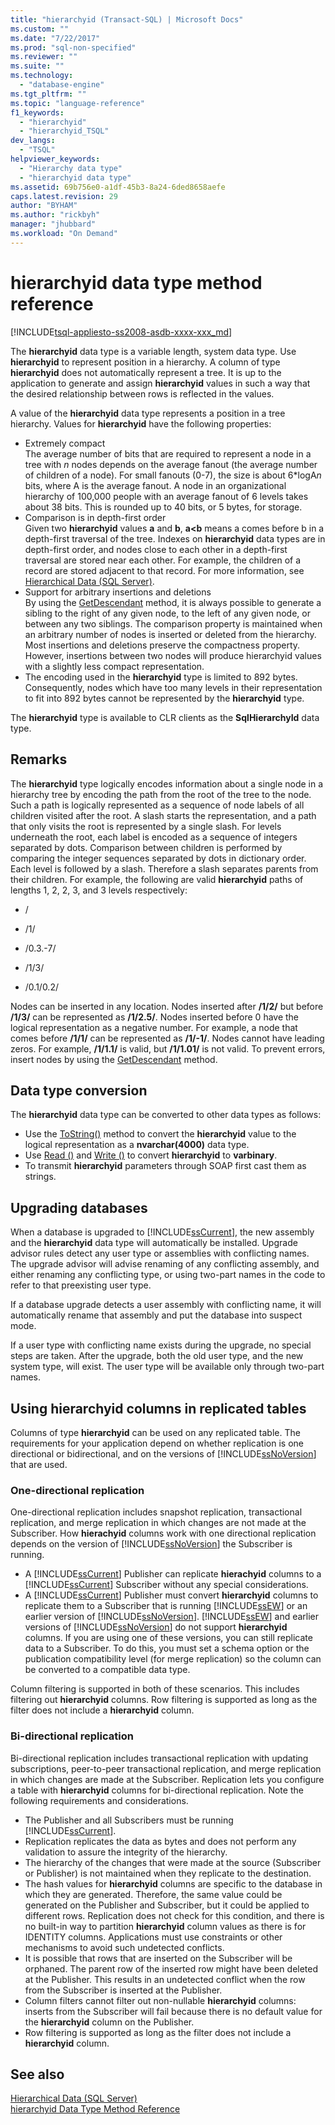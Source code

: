 ```yaml
---
title: "hierarchyid (Transact-SQL) | Microsoft Docs"
ms.custom: ""
ms.date: "7/22/2017"
ms.prod: "sql-non-specified"
ms.reviewer: ""
ms.suite: ""
ms.technology: 
  - "database-engine"
ms.tgt_pltfrm: ""
ms.topic: "language-reference"
f1_keywords: 
  - "hierarchyid"
  - "hierarchyid_TSQL"
dev_langs: 
  - "TSQL"
helpviewer_keywords: 
  - "Hierarchy data type"
  - "hierarchyid data type"
ms.assetid: 69b756e0-a1df-45b3-8a24-6ded8658aefe
caps.latest.revision: 29
author: "BYHAM"
ms.author: "rickbyh"
manager: "jhubbard"
ms.workload: "On Demand"
---
```

# hierarchyid data type method reference
[!INCLUDE[tsql-appliesto-ss2008-asdb-xxxx-xxx_md](../../includes/tsql-appliesto-ss2008-asdb-xxxx-xxx-md.md)]

The **hierarchyid** data type is a variable length, system data type. Use **hierarchyid** to represent position in a hierarchy. A column of type **hierarchyid** does not automatically represent a tree. It is up to the application to generate and assign **hierarchyid** values in such a way that the desired relationship between rows is reflected in the values.
  
A value of the **hierarchyid** data type represents a position in a tree hierarchy. Values for **hierarchyid** have the following properties:
  
-   Extremely compact  
     The average number of bits that are required to represent a node in a tree with *n* nodes depends on the average fanout (the average number of children of a node). For small fanouts (0-7), the size is about 6\*logA*n* bits, where A is the average fanout. A node in an organizational hierarchy of 100,000 people with an average fanout of 6 levels takes about 38 bits. This is rounded up to 40 bits, or 5 bytes, for storage.  
-   Comparison is in depth-first order  
     Given two **hierarchyid** values **a** and **b**, **a<b** means a comes before b in a depth-first traversal of the tree. Indexes on **hierarchyid** data types are in depth-first order, and nodes close to each other in a depth-first traversal are stored near each other. For example, the children of a record are stored adjacent to that record. For more information, see [Hierarchical Data &#40;SQL Server&#41;](../../relational-databases/hierarchical-data-sql-server.md).  
-   Support for arbitrary insertions and deletions  
     By using the [GetDescendant](../../t-sql/data-types/getdescendant-database-engine.md) method, it is always possible to generate a sibling to the right of any given node, to the left of any given node, or between any two siblings. The comparison property is maintained when an arbitrary number of nodes is inserted or deleted from the hierarchy. Most insertions and deletions preserve the compactness property. However, insertions between two nodes will produce hierarchyid values with a slightly less compact representation.  
-   The encoding used in the **hierarchyid** type is limited to 892 bytes. Consequently, nodes which have too many levels in their representation to fit into 892 bytes cannot be represented by the **hierarchyid** type.  
  
The **hierarchyid** type is available to CLR clients as the **SqlHierarchyId** data type.
  
## Remarks  
The **hierarchyid** type logically encodes information about a single node in a hierarchy tree by encoding the path from the root of the tree to the node. Such a path is logically represented as a sequence of node labels of all children visited after the root. A slash starts the representation, and a path that only visits the root is represented by a single slash. For levels underneath the root, each label is encoded as a sequence of integers separated by dots. Comparison between children is performed by comparing the integer sequences separated by dots in dictionary order. Each level is followed by a slash. Therefore a slash separates parents from their children. For example, the following are valid **hierarchyid** paths of lengths 1, 2, 2, 3, and 3 levels respectively:
  
-   /  
  
-   /1/  
  
-   /0.3.-7/  
  
-   /1/3/  
  
-   /0.1/0.2/  
  
Nodes can be inserted in any location. Nodes inserted after **/1/2/** but before **/1/3/** can be represented as **/1/2.5/**. Nodes inserted before 0 have the logical representation as a negative number. For example, a node that comes before **/1/1/** can be represented as **/1/-1/**. Nodes cannot have leading zeros. For example, **/1/1.1/** is valid, but **/1/1.01/** is not valid. To prevent errors, insert nodes by using the [GetDescendant](../../t-sql/data-types/getdescendant-database-engine.md) method.
  
## Data type conversion
The **hierarchyid** data type can be converted to other data types as follows:
-   Use the [ToString()](../../t-sql/data-types/tostring-database-engine.md) method to convert the **hierarchyid** value to the logical representation as a **nvarchar(4000)** data type.  
-   Use [Read ()](../../t-sql/data-types/read-database-engine.md) and [Write ()](../../t-sql/data-types/write-database-engine.md) to convert **hierarchyid** to **varbinary**.  
-   To transmit **hierarchyid** parameters through SOAP first cast them as strings.  
  
## Upgrading databases
When a database is upgraded to [!INCLUDE[ssCurrent](../../includes/sscurrent-md.md)], the new assembly and the **hierarchyid** data type will automatically be installed. Upgrade advisor rules detect any user type or assemblies with conflicting names. The upgrade advisor will advise renaming of any conflicting assembly, and either renaming any conflicting type, or using two-part names in the code to refer to that preexisting user type.
  
If a database upgrade detects a user assembly with conflicting name, it will automatically rename that assembly and put the database into suspect mode.
  
If a user type with conflicting name exists during the upgrade, no special steps are taken. After the upgrade, both the old user type, and the new system type, will exist. The user type will be available only through two-part names.
  
## Using hierarchyid columns in replicated tables
Columns of type **hierarchyid** can be used on any replicated table. The requirements for your application depend on whether replication is one directional or bidirectional, and on the versions of [!INCLUDE[ssNoVersion](../../includes/ssnoversion-md.md)] that are used.
  
### One-directional replication
One-directional replication includes snapshot replication, transactional replication, and merge replication in which changes are not made at the Subscriber. How **hierachyid** columns work with one directional replication depends on the version of [!INCLUDE[ssNoVersion](../../includes/ssnoversion-md.md)] the Subscriber is running.
-   A [!INCLUDE[ssCurrent](../../includes/sscurrent-md.md)] Publisher can replicate **hierachyid** columns to a [!INCLUDE[ssCurrent](../../includes/sscurrent-md.md)] Subscriber without any special considerations.  
-   A [!INCLUDE[ssCurrent](../../includes/sscurrent-md.md)] Publisher must convert **hierarchyid** columns to replicate them to a Subscriber that is running [!INCLUDE[ssEW](../../includes/ssew-md.md)] or an earlier version of [!INCLUDE[ssNoVersion](../../includes/ssnoversion-md.md)]. [!INCLUDE[ssEW](../../includes/ssew-md.md)] and earlier versions of [!INCLUDE[ssNoVersion](../../includes/ssnoversion-md.md)] do not support **hierarchyid** columns. If you are using one of these versions, you can still replicate data to a Subscriber. To do this, you must set a schema option or the publication compatibility level (for merge replication) so the column can be converted to a compatible data type.  
  
Column filtering is supported in both of these scenarios. This includes filtering out **hierarchyid** columns. Row filtering is supported as long as the filter does not include a **hierarchyid** column.
  
### Bi-directional replication
Bi-directional replication includes transactional replication with updating subscriptions, peer-to-peer transactional replication, and merge replication in which changes are made at the Subscriber. Replication lets you configure a table with **hierarchyid** columns for bi-directional replication. Note the following requirements and considerations.
-   The Publisher and all Subscribers must be running [!INCLUDE[ssCurrent](../../includes/sscurrent-md.md)].  
-   Replication replicates the data as bytes and does not perform any validation to assure the integrity of the hierarchy.  
-   The hierarchy of the changes that were made at the source (Subscriber or Publisher) is not maintained when they replicate to the destination.  
-   The hash values for **hierarchyid** columns are specific to the database in which they are generated. Therefore, the same value could be generated on the Publisher and Subscriber, but it could be applied to different rows. Replication does not check for this condition, and there is no built-in way to partition **hierarchyid** column values as there is for IDENTITY columns. Applications must use constraints or other mechanisms to avoid such undetected conflicts.  
-   It is possible that rows that are inserted on the Subscriber will be orphaned. The parent row of the inserted row might have been deleted at the Publisher. This results in an undetected conflict when the row from the Subscriber is inserted at the Publisher.  
-   Column filters cannot filter out non-nullable **hierarchyid** columns: inserts from the Subscriber will fail because there is no default value for the **hierarchyid** column on the Publisher.  
-   Row filtering is supported as long as the filter does not include a **hierarchyid** column.  
  
## See also
[Hierarchical Data &#40;SQL Server&#41;](../../relational-databases/hierarchical-data-sql-server.md)  
[hierarchyid Data Type Method Reference](http://msdn.microsoft.com/library/01a050f5-7580-4d5f-807c-7f11423cbb06)
  
  
